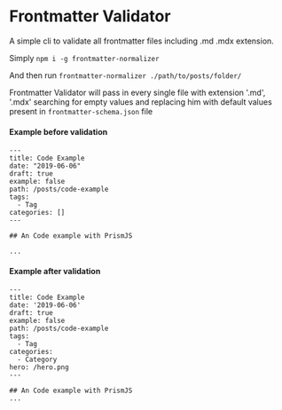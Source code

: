 # Frontmatter Validator

A simple cli to validate all frontmatter files including .md .mdx extension.

Simply `npm i -g frontmatter-normalizer`

And then run `frontmatter-normalizer ./path/to/posts/folder/`

Frontmatter Validator will pass in every single file with extension '.md', '.mdx' searching for empty values and replacing him with default values present in `frontmatter-schema.json` file

#### Example before validation

```shell
---
title: Code Example
date: "2019-06-06"
draft: true
example: false
path: /posts/code-example
tags:
  - Tag
categories: []
---

## An Code example with PrismJS

...
```

#### Example after validation

```shell
---
title: Code Example
date: '2019-06-06'
draft: true
example: false
path: /posts/code-example
tags:
  - Tag
categories:
  - Category
hero: /hero.png
---

## An Code example with PrismJS
...
```

